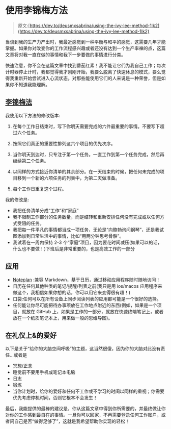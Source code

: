 # 使用李锦梅方法

> 原文:[https://dev.to/deusmxsabrina/using-the-ivy-lee-method-1lk2](https://dev.to/deusmxsabrina/using-the-ivy-lee-method-1lk2)

当谈到我的生产力产出时，我最近感觉到一种平衡与和平的感觉，这需要几年才能掌握。如果你对改变你的工作流程感兴趣或者还没有达到一个生产率禅的点，这篇文章将对我一直在做的事情和我下一步要做的事情进行分类。

快速注意，你不会在这篇文章中找到番茄红素！我不能让它们为我自己工作；每次计时器停止计时，我都觉得我才刚刚开始，我要么脱离了快速休息的模式，要么觉得我重新开始尝试进入心流状态。对那些能使用它们的人来说是一种荣誉，但是如果你不知道我能理解。

## [李锦梅法](https://jamesclear.com/ivy-lee)

我使用以下方法的修改版本:

1.  在每个工作日结束时，写下你明天需要完成的六件最重要的事情。不要写下超过六个任务。

2.  按照它们真正的重要性排列这六个项目的优先次序。

3.  当你明天到达时，只专注于第一个任务。一直工作到第一个任务完成，然后再继续第二个任务。

4.  以同样的方式接近你清单的其余部分。在一天结束的时候，把任何未完成的项目移到一个新的六项任务的列表中，为第二天做准备。

5.  每个工作日重复这个过程。

我的修改是:

*   我把任务清单分成“工作”和“家庭”
*   我不限制工作部分的任务数量，而是结转和重新安排任何没有完成或以任何方式受阻的任务。
*   我把每一件平凡的事情都当成一项任务，无论是“向鲍勃询问钢琴”，还是我试图添加到日常生活中的事情，比如“用两分钟思考骨骼”。
*   我试着在一周内保持 2-3 个“家庭”项目，因为要花时间减压(如果可以的话，什么也不要做！)下班后是非常重要的，也是高效工作的一部分

## [](#apps)应用

*   [Noteplan](https://noteplan.co/) :兼容 Markdown，基于日历，通过移动应用程序随时随地访问！
*   日历在任何其他种类的笔记/提醒/列表之前(我只是用 ios/macos 应用程序来做这个，我相信如果你想的话，你可以用它来变得很有趣！)
*   口袋:任何可以在所有设备上同步阅读列表的应用都可能是一个很好的选择。
*   任何能让你尽可能把待办事项放在工作地点附近的东西(例如，如果是一个项目，就放在 GitHub 上，如果是工作的一部分，就放在快速终端笔记上，或者放在一个纸质笔记本上，用来做一般的思维导图)。

## [](#on-rituals-amp-hobbies)在礼仪上&的爱好

以下是关于“给你的大脑空间呼吸”的主题，这当然很傻，因为你的大脑对此没有责任...或者是

*   冥想/正念
*   睡觉前不要用手机或笔记本电脑
*   日志
*   锻炼
*   当你计划时，给你的爱好和任何不工作或不学习的时间以同样的重视；你需要优先考虑停机时间，否则它根本不会发生！

最后，我能提供的最棒的建议是，你从这篇文章中得到你所需要的，并最终做让你对你的工作感到最自在的事情。一旦你可以回家，不再需要登录任何工作账户，或者问自己是否“做得足够了”，这就是我希望帮助你实现的轻松！